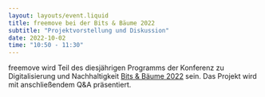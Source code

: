 ```yaml
---
layout: layouts/event.liquid
title: freemove bei der Bits & Bäume 2022
subtitle: "Projektvorstellung und Diskussion"
date: 2022-10-02
time: "10:50 - 11:30"
---
```


freemove wird Teil des diesjährigen Programms der Konferenz zu Digitalisierung und Nachhaltigkeit [Bits & Bäume 2022](https://bits-und-baeume.org/konferenz-2022/) sein. Das Projekt wird mit anschließendem Q&A präsentiert.
